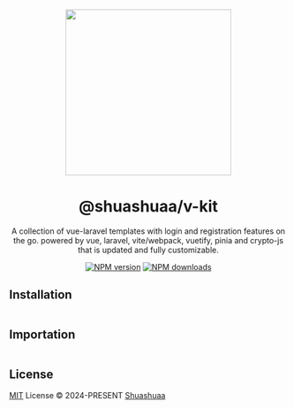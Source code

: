 <br>

<p align="center">
<img src="https://github.com/Shuashuaa/v-kit/blob/main/@shuashuaa-v-kit.png" width="300" />
</p>

<h1 align="center">@shuashuaa/v-kit</h1>

<p align="center">
A collection of vue-laravel templates with login and registration features on the go. powered by vue, laravel, vite/webpack, vuetify, pinia and crypto-js that is updated and fully customizable.
<!-- Kickstart your next project with V-Kit: A Collection of Vue-tiful templates, Laravel-lous features, and so much more. efficient, totally customizable, and always ready for a project-breaking party! -->
</p>

<p align="center">
<!-- <a href="https://www.npmjs.com/package/@shuashuaa/v-kit"><img src="https://img.shields.io/npm/v/@shuashuaa/v-kit?color=c95f8b&amp;label=" alt="NPM version"></a> -->
<a href="https://www.npmjs.com/package/@shuashuaa/v-kit"><img src="https://img.shields.io/npm/v/@shuashuaa/v-kit?style=flat-square&logo=npm&color=007EC6" alt="NPM version"></a>
<a href="https://www.npmjs.com/package/@shuashuaa/v-kit"><img src="https://img.shields.io/npm/dw/@shuashuaa/v-kit?style=flat-square&color=007EC6" alt="NPM downloads"></a>
<!-- <a href="https://github.com/shuashuaa/v-kit/blob/main/LICENSE"><img src="https://img.shields.io/npm/v/@shuashuaa/v-kit?style=flat-square;color=c95f8b&amp;" alt="LICENSE"></a></p> -->
<!-- [![npm](https://img.shields.io/npm/v/@shuashuaa/vkit?color=c95f8b&amp;label=)](https://www.npmjs.com/package/vkit)
[![npm](https://img.shields.io/npm/dw/@shuashuaa/vkit?style=flat-square)](https://www.npmjs.com/package/vkit)
[![GitHub](https://img.shields.io/github/license/shuashuaa/v-kit?style=flat-square)](https://github.com/shuashuaa/v-kit/blob/main/LICENSE) -->
<br>

## Installation

```
```

## Importation

```
```


## License

[MIT](./LICENSE) License &copy; 2024-PRESENT [Shuashuaa](https://github.com/Shuashuaa)

